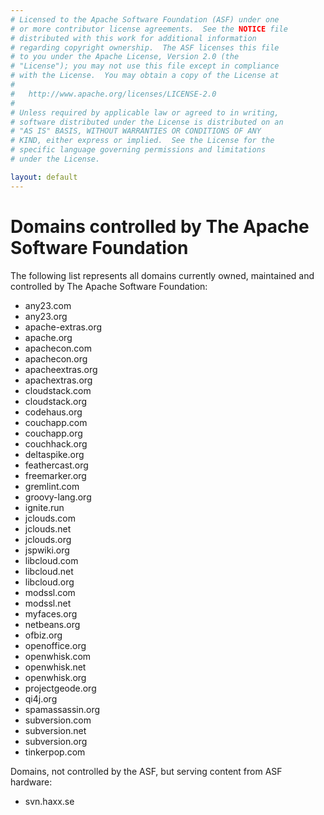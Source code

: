 ```yaml
---
# Licensed to the Apache Software Foundation (ASF) under one
# or more contributor license agreements.  See the NOTICE file
# distributed with this work for additional information
# regarding copyright ownership.  The ASF licenses this file
# to you under the Apache License, Version 2.0 (the
# "License"); you may not use this file except in compliance
# with the License.  You may obtain a copy of the License at
#
#   http://www.apache.org/licenses/LICENSE-2.0
#
# Unless required by applicable law or agreed to in writing,
# software distributed under the License is distributed on an
# "AS IS" BASIS, WITHOUT WARRANTIES OR CONDITIONS OF ANY
# KIND, either express or implied.  See the License for the
# specific language governing permissions and limitations
# under the License.

layout: default
---
```


# Domains controlled by The Apache Software Foundation

The following list represents all domains currently owned, maintained and
controlled by The Apache Software Foundation:
 
 - any23.com
 - any23.org
 - apache-extras.org
 - apache.org
 - apachecon.com
 - apachecon.org
 - apacheextras.org
 - apachextras.org
 - cloudstack.com
 - cloudstack.org
 - codehaus.org
 - couchapp.com
 - couchapp.org
 - couchhack.org
 - deltaspike.org
 - feathercast.org
 - freemarker.org
 - gremlint.com
 - groovy-lang.org
 - ignite.run
 - jclouds.com
 - jclouds.net
 - jclouds.org
 - jspwiki.org
 - libcloud.com
 - libcloud.net
 - libcloud.org
 - modssl.com
 - modssl.net
 - myfaces.org
 - netbeans.org
 - ofbiz.org
 - openoffice.org
 - openwhisk.com
 - openwhisk.net
 - openwhisk.org
 - projectgeode.org
 - qi4j.org
 - spamassassin.org
 - subversion.com
 - subversion.net
 - subversion.org
 - tinkerpop.com

Domains, not controlled by the ASF, but serving content from ASF hardware:

 - svn.haxx.se
